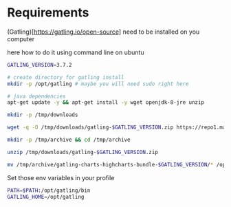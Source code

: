 # Requirements

(Gatling)[https://gatling.io/open-source] need to be installed on you computer

here how to do it using command line on ubuntu

``` bash
GATLING_VERSION=3.7.2

# create directory for gatling install
mkdir -p /opt/gatling # maybe you will need sudo right here

# java dependencies
apt-get update -y && apt-get install -y wget openjdk-8-jre unzip

mkdir -p /tmp/downloads

wget -q -O /tmp/downloads/gatling-$GATLING_VERSION.zip https://repo1.maven.org/maven2/io/gatling/highcharts/gatling-charts-highcharts-bundle/$GATLING_VERSION/gatling-charts-highcharts-bundle-$GATLING_VERSION-bundle.zip

mkdir -p /tmp/archive && cd /tmp/archive

unzip /tmp/downloads/gatling-$GATLING_VERSION.zip

mv /tmp/archive/gatling-charts-highcharts-bundle-$GATLING_VERSION/* /opt/gatling/
```

Set those env variables in your profile

``` bash
PATH=$PATH:/opt/gatling/bin
GATLING_HOME=/opt/gatling
```
